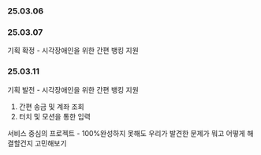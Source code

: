### 25.03.06

### 25.03.07
기획 확정 - 시각장애인을 위한 간편 뱅킹 지원

### 25.03.11
기획 발전 - 시각장애인을 위한 간편 뱅킹 지원  
1. 간편 송금 및 계좌 조회
2. 터치 및 모션을 통한 입력

서비스 중심의 프로젝트 - 100%완성하지 못해도 우리가 발견한 문제가 뭐고 어떻게 해결할건지 고민해보기